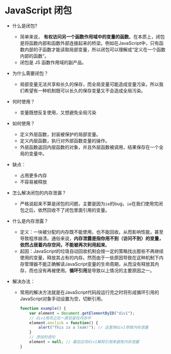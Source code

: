 # JavaScript 闭包

- 什么是闭包? 
  - 简单来说， **有权访问另一个函数作用域中的变量的函数**。在本质上，闭包是将函数内部和函数外部连接起来的桥梁。例如在JavaScript中，只有函数内部的子函数才能读取局部变量，所以闭包可以理解成“定义在一个函数内部的函数“。
  - 闭包是 JS 函数作用域的副产品。

- 为什么需要闭包？ 

  - 局部变量无法共享和长久的保存，而全局变量可能造成变量污染，所以我们希望有一种机制既可以长久的保存变量又不会造成全局污染。

- 何时使用？ 

  - 变量既想反复使用，又想避免全局污染

- 如何使用？ 
  - 定义外层函数，封装被保护的局部变量。
  - 定义内层函数，执行对外部函数变量的操作。
  - 外层函数返回内层函数的对象，并且外层函数被调用，结果保存在一个全局的变量中。

- 缺点： 
  - 占用更多内存
  - 不容易被释放

- 怎么解决闭包的内存泄漏？ 

  - 严格说起来不算是闭包的问题，主要是因为`ie`的bug，`ie`在我们使用完闭包之后，依然回收不了闭包里面引用的变量。

- 什么是内存泄露？ 

  - 定义：一块被分配的内存既不能使用，也不能回收。从而影响性能，甚至导致程序崩溃。通俗来说，**内存泄露是指你用不到（访问不到）的变量，依然占居着内存空间，不能被再次利用起来**。
  - 起因：JavaScript的垃圾自动回收机制会按一定的策略找出那些不再继续使用的变量，释放其占有的内存。然而由于一些原因导致在这种机制下内存管理器不能正确解读JavaScript变量的生命周期，从而没有释放其内存，而也没有再被使用。**循环引用**是导致以上情况的主要原因之一。

- 解决办法： 

  - 常用的解决方法就是在JavaScript代码段运行完之时将形成循环引用的JavaScript对象手动设置为空，切断引用。

    ```javascript
    function example() {
    	var element = document.getElementByID("div1");
        // div1用完之后一直驻留在内存中
        element.onclick = function() {
            alert("This is a leak!"); // 这里用div1导致内存泄露
        }
        // 添加的语句
        element = null; // 最后应将div1解除引用来避免内存泄露
    }
    ```

    